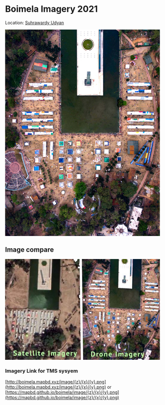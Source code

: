 # Boimela Imagery 2021


Location: [Suhrawardy Udyan](https://www.google.com/maps/@23.7327758,90.3986792,656m/data=!3m1!1e3)

![Boimela](https://raw.githubusercontent.com/mapbd/boimela/main/img/boimela2.jpg)



## Image compare

![compare](https://raw.githubusercontent.com/mapbd/boimela/main/img/comp.jpg)

### Imagery Link for TMS sysyem

[http://boimela.mapbd.xyz/image/{z}/{x}/{y}.png](http://boimela.mapbd.xyz/image/{z}/{x}/{y}.png) or [https://mapbd.github.io/boimela/image/{z}/{x}/{y}.png](https://mapbd.github.io/boimela/image/{z}/{x}/{y}.png)


